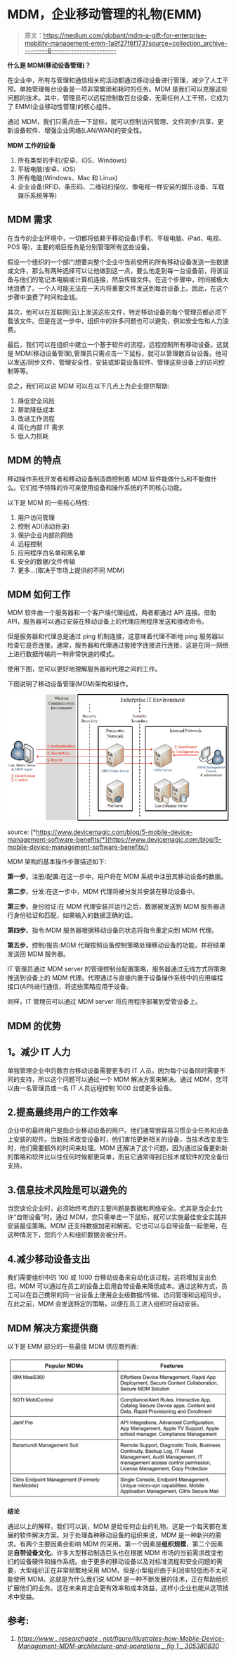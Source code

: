 # MDM，企业移动管理的礼物(EMM)

> 原文：<https://medium.com/globant/mdm-a-gift-for-enterprise-mobility-management-emm-1a9f27f6f173?source=collection_archive---------8----------------------->

**什么是 MDM(移动设备管理)？**

在企业中，所有与管理和通信相关的活动都通过移动设备进行管理，减少了人工干预。单独管理每台设备是一项非常繁琐和耗时的任务。MDM 是我们可以克服这些问题的技术。其中，管理员可以远程控制数百台设备，无需任何人工干预，它成为了 EMM(企业移动性管理)的核心组件。

通过 MDM，我们只需点击一下鼠标，就可以控制访问管理、文件同步/共享、更新设备软件、增强企业网络(LAN/WAN)的安全性。

**MDM 工作的设备**

1.  所有类型的手机(安卓、iOS、Windows)
2.  平板电脑(安卓、iOS)
3.  所有电脑(Windows、Mac 和 Linux)
4.  企业设备(RFID、条形码、二维码扫描仪、像电视一样安装的娱乐设备、车载娱乐系统等等)

## **MDM 需求**

在当今的企业环境中，一切都将依赖于移动设备(手机、平板电脑、iPad、电视、POS 等)，主要的艰巨任务是分别管理所有这些设备。

假设一个组织的一个部门想要向整个企业中当前使用的所有移动设备发送一些数据或文件，那么有两种选择可以让他做到这一点，要么他走到每一台设备前，将该设备与他们的笔记本电脑或计算机连接，然后传输文件。在这个步骤中，时间被极大地浪费了。一个人可能无法在一天内将重要文件发送到每台设备上。因此，在这个步骤中浪费了时间和金钱。

其次，他可以在互联网(云)上发送这些文件，特定移动设备的每个管理员都必须下载该文件。但是在这一步中，组织中的许多问题也可以避免，例如安全性和人力浪费。

最后，我们可以在组织中建立一个基于软件的流程，远程控制所有移动设备。这就是 MDM(移动设备管理),管理员只需点击一下鼠标，就可以管理数百台设备。他可以发送/同步文件、管理安全性、安装或卸载设备软件、管理这些设备上的访问控制等等。

总之，我们可以说 MDM 可以在以下几点上为企业提供帮助:

1.  降低安全风险
2.  帮助降低成本
3.  改进工作流程
4.  简化内部 IT 需求
5.  低人力损耗

## **MDM 的特点**

移动操作系统开发者和移动设备制造商控制着 MDM 软件能做什么和不能做什么。它们给予特殊的许可来使用设备和操作系统的不同核心功能。

以下是 MDM 的一些核心特性:

1.  用户访问管理
2.  控制 AD(活动目录)
3.  保护企业内部的网络
4.  远程控制
5.  应用程序白名单和黑名单
6.  安全的数据/文件传输
7.  更多…(取决于市场上提供的不同 MDM)

## **MDM 如何工作**

MDM 软件由一个服务器和一个客户端代理组成，两者都通过 API 连接。借助 API，服务器可以通过安装在移动设备上的代理应用程序发送和接收命令。

但是服务器和代理总是通过 ping 机制连接，这意味着代理不断地 ping 服务器以检查它是否连接。通常，服务器和代理通过套接字连接进行连接，这是在同一网络上进行数据传输的一种非常快速的模式。

使用下图，您可以更好地理解服务器和代理之间的工作。

下图说明了移动设备管理(MDM)架构和操作。

![](img/47c94fbba4fe0c9fdfd7afc866080cb2.png)

source: [*https://www.devicemagic.com/blog/5-mobile-device-management-software-benefits/*](https://www.devicemagic.com/blog/5-mobile-device-management-software-benefits/)

MDM 架构的基本操作步骤描述如下:

**第一步**。注册/配置:在这一步中，用户将在 MDM 系统中注册其移动设备的数据。

**第二步**。分发:在这一步中，MDM 代理将被分发并安装在移动设备中。

**第三步**。身份验证:在 MDM 代理安装并运行之后，数据被发送到 MDM 服务器进行身份验证和匹配，如果输入的数据正确的话。

**第四步**。指令:MDM 服务器根据移动设备的状态将指令重定向到 MDM 代理。

**第五步**。控制/报告:MDM 代理按照设备控制策略处理移动设备的功能，并将结果发送回 MDM 服务器。

IT 管理员通过 MDM server 的管理控制台配置策略，服务器通过无线方式将策略推送到设备上的 MDM 代理。代理通过与直接内置于设备操作系统中的应用编程接口(API)进行通信，将这些策略应用于设备。

同样，IT 管理员可以通过 MDM server 将应用程序部署到受管设备上。

## **MDM 的优势**

## **1。减少 IT 人力**

单独管理企业中的数百台移动设备需要更多的 IT 人员。因为每个设备同时需要不同的支持，所以这个问题可以通过一个 MDM 解决方案来解决。通过 MDM，您可以由一名管理员或一名 IT 人员远程控制 1000 台或更多设备。

## 2.提高最终用户的工作效率

企业中的最终用户是指企业移动设备的用户。他们通常很容易习惯企业任务和设备上安装的软件。当新技术改变设备时，他们害怕更新相关的设备，当技术改变发生时，他们需要额外的时间来处理。MDM 还解决了这个问题，因为通过设备更新新的策略和软件比以往任何时候都更简单，而且它通常得到旧技术或软件的完全备份支持。

## 3.信息技术风险是可以避免的

当您谈论企业时，必须始终考虑的主要问题是数据和网络安全。尤其是当企业允许“自带设备”时。通过 MDM，您只需单击一下鼠标，就可以实施最佳安全实践并安装最佳策略。MDM 还支持数据加密和解密。它也可以与自带设备一起使用，在这种情况下，您的个人和组织数据会被分开。

## 4.减少移动设备支出

我们需要组织中的 100 或 1000 台移动设备来自动化该过程。这将增加支出负担。MDM 可以通过在员工的设备上启用自带设备来降低成本。通过这种方式，员工可以在自己携带的同一台设备上使用企业级数据/传输、访问管理和远程同步。在此之前，MDM 会发送特定的策略，以便在员工进入组织时自动安装。

## **MDM 解决方案提供商**

以下是 EMM 部分的一些最佳 MDM 供应商列表:

![](img/e2d2e3a89831faaa830eab81b02d8342.png)

**结论**

通过以上的解释，我们可以说，MDM 是给任何企业的礼物。这是一个每天都在发展的软件解决方案。对于处理各种移动设备的组织来说，MDM 是一种新兴的需求。有两个主要因素会影响 MDM 的采用。第一个因素是**组织规模**，第二个因素是**自带设备文化**。许多大型移动制造巨头也在根据 MDM 市场的当前需求改变他们的设备硬件和操作系统。由于更多的移动设备以及对标准流程和安全问题的需要，大型组织正在非常频繁地采用 MDM，但是小型组织由于利润率较低而不太可能使用 MDM。这就是为什么我们说 MDM 是一种不断发展的技术，正在帮助组织扩展他们的业务。这在未来肯定会更有效率和成本效益，这样小企业也能从这项技术中受益。

## **参考:**

1.  [*https://www . researchgate . net/figure/illustrates-how-Mobile-Device-Management-MDM-architecture-and-operations _ fig 1 _ 305380830*](https://www.researchgate.net/figure/illustrates-how-Mobile-Device-Management-MDM-architecture-and-operations_fig1_305380830)
